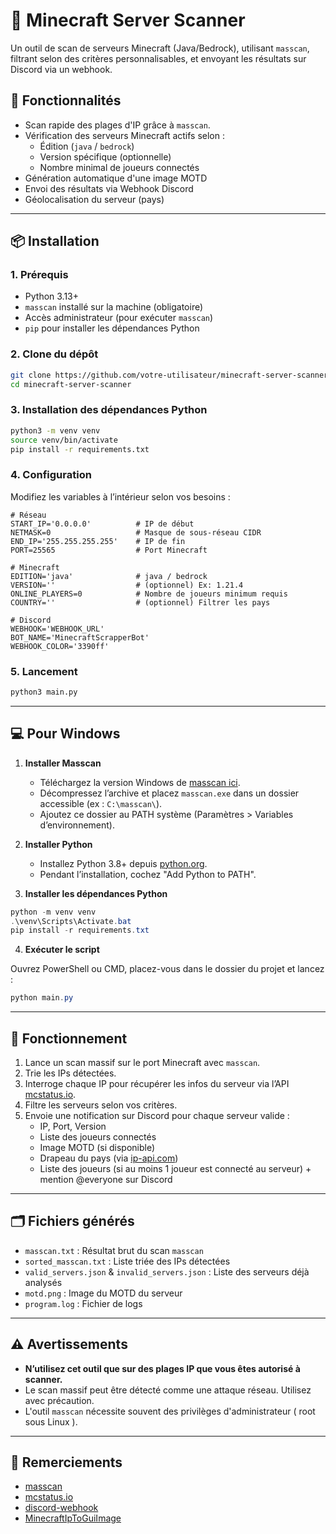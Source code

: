 # 🧭 Minecraft Server Scanner

Un outil de scan de serveurs Minecraft (Java/Bedrock), utilisant `masscan`, filtrant selon des critères personnalisables, et envoyant les résultats sur Discord via un webhook.

## 🚀 Fonctionnalités

- Scan rapide des plages d'IP grâce à `masscan`.
- Vérification des serveurs Minecraft actifs selon :
  - Édition (`java` / `bedrock`)
  - Version spécifique (optionnelle)
  - Nombre minimal de joueurs connectés
- Génération automatique d'une image MOTD
- Envoi des résultats via Webhook Discord
- Géolocalisation du serveur (pays)

---

## 📦 Installation

### 1. Prérequis

- Python 3.13+
- `masscan` installé sur la machine (obligatoire)
- Accès administrateur (pour exécuter `masscan`)
- `pip` pour installer les dépendances Python

### 2. Clone du dépôt

```bash
git clone https://github.com/votre-utilisateur/minecraft-server-scanner.git
cd minecraft-server-scanner
```

### 3. Installation des dépendances Python

```bash
python3 -m venv venv
source venv/bin/activate
pip install -r requirements.txt
```

### 4. Configuration

Modifiez les variables à l’intérieur selon vos besoins :

```env
# Réseau
START_IP='0.0.0.0'          # IP de début
NETMASK=0                   # Masque de sous-réseau CIDR
END_IP='255.255.255.255'    # IP de fin
PORT=25565                  # Port Minecraft

# Minecraft
EDITION='java'              # java / bedrock
VERSION=''                  # (optionnel) Ex: 1.21.4
ONLINE_PLAYERS=0            # Nombre de joueurs minimum requis
COUNTRY=''                  # (optionnel) Filtrer les pays

# Discord
WEBHOOK='WEBHOOK_URL'
BOT_NAME='MinecraftScrapperBot'
WEBHOOK_COLOR='3390ff'
```

### 5. Lancement

```bash
python3 main.py
```

---

## 💻 Pour Windows

1. **Installer Masscan**  
   - Téléchargez la version Windows de [masscan ici](https://github.com/robertdavidgraham/masscan/releases).  
   - Décompressez l’archive et placez `masscan.exe` dans un dossier accessible (ex : `C:\masscan\`).  
   - Ajoutez ce dossier au PATH système (Paramètres > Variables d’environnement).

2. **Installer Python**  
   - Installez Python 3.8+ depuis [python.org](https://www.python.org/downloads/windows/).  
   - Pendant l’installation, cochez "Add Python to PATH".

3. **Installer les dépendances Python**

```powershell
python -m venv venv
.\venv\Scripts\Activate.bat
pip install -r requirements.txt
```

4. **Exécuter le script**

Ouvrez PowerShell ou CMD, placez-vous dans le dossier du projet et lancez :

```powershell
python main.py
```

---

## 🔧 Fonctionnement

1. Lance un scan massif sur le port Minecraft avec `masscan`.
2. Trie les IPs détectées.
3. Interroge chaque IP pour récupérer les infos du serveur via l’API [mcstatus.io](https://mcstatus.io/).
4. Filtre les serveurs selon vos critères.
5. Envoie une notification sur Discord pour chaque serveur valide :
   - IP, Port, Version
   - Liste des joueurs connectés
   - Image MOTD (si disponible)
   - Drapeau du pays (via [ip-api.com](http://ip-api.com))
   - Liste des joueurs (si au moins 1 joueur est connecté au serveur) + mention @everyone sur Discord

---

## 🗂 Fichiers générés

- `masscan.txt` : Résultat brut du scan `masscan`
- `sorted_masscan.txt` : Liste triée des IPs détectées
- `valid_servers.json` & `invalid_servers.json` : Liste des serveurs déjà analysés
- `motd.png` : Image du MOTD du serveur
- `program.log` : Fichier de logs

---

## ⚠️ Avertissements

- **N’utilisez cet outil que sur des plages IP que vous êtes autorisé à scanner.**
- Le scan massif peut être détecté comme une attaque réseau. Utilisez avec précaution.
- L'outil `masscan` nécessite souvent des privilèges d'administrateur ( root sous Linux ).

---

## 🙏 Remerciements

- [masscan](https://github.com/robertdavidgraham/masscan)
- [mcstatus.io](https://mcstatus.io)
- [discord-webhook](https://github.com/lovvskillz/python-discord-webhook)
- [MinecraftIpToGuiImage](https://github.com/TejasIsCool/MinecraftIpToGuiImage)
